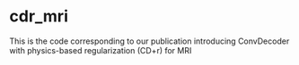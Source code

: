 # cdr_mri
This is the code corresponding to our publication introducing ConvDecoder with physics-based regularization (CD+r) for MRI
